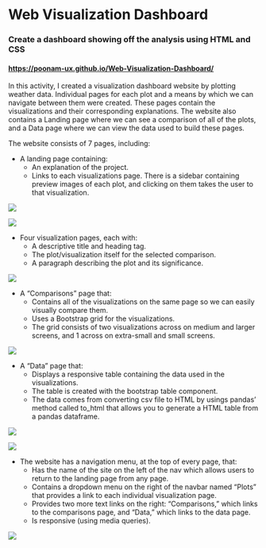 # Web Visualization Dashboard

### Create a dashboard showing off the analysis using HTML and CSS

#### https://poonam-ux.github.io/Web-Visualization-Dashboard/ 

In this activity, I created a visualization dashboard website by plotting weather data.
Individual pages for each plot and a means by which we can navigate between them were created. These pages contain the visualizations and their corresponding explanations. The website also contains a Landing page where we can see a comparison of all of the plots, and a Data page where we can view the data used to build these pages.

The website consists of 7 pages, including:

* A landing page containing:
    * An explanation of the project.
    * Links to each visualizations page. There is a sidebar containing preview images of each plot, and clicking on them takes the user to that visualization.

![](https://github.com/poonam-ux/Web-Visualization-Dashboard/blob/main/Visualizations/landing_page_large_screen_sm.png)

![](https://github.com/poonam-ux/Web-Visualization-Dashboard/blob/main/Visualizations/landing_page_small_screen_sm.png)

* Four visualization pages, each with:
    * A descriptive title and heading tag.
    * The plot/visualization itself for the selected comparison.
    * A paragraph describing the plot and its significance.

![](https://github.com/poonam-ux/Web-Visualization-Dashboard/blob/main/Visualizations/visualization_page_large_screen_sm.png)

* A “Comparisons” page that:
    * Contains all of the visualizations on the same page so we can easily visually compare them.
    * Uses a Bootstrap grid for the visualizations.
    * The grid consists of two visualizations across on medium and larger screens, and 1 across on extra-small and small screens.

![](https://github.com/poonam-ux/Web-Visualization-Dashboard/blob/main/Visualizations/comparisons_page_large_screen_sm.png)

* A “Data” page that:
    * Displays a responsive table containing the data used in the visualizations.
    * The table is created with the bootstrap table component.
    * The data comes from converting csv file to HTML by usings pandas’ method called to_html that allows you to generate a HTML table from a pandas dataframe.

![](https://github.com/poonam-ux/Web-Visualization-Dashboard/blob/main/Visualizations/data_page_large_screen_sm.png)

![](https://github.com/poonam-ux/Web-Visualization-Dashboard/blob/main/Resources/csv_to_html.png)
    
* The website has a navigation menu, at the top of every page, that:
    * Has the name of the site on the left of the nav which allows users to return to the landing page from any page.
    * Contains a dropdown menu on the right of the navbar named “Plots” that provides a link to each individual visualization page.
    * Provides two more text links on the right: “Comparisons,” which links to the comparisons page, and “Data,” which links to the data page.
    * Is responsive (using media queries).

![](https://github.com/poonam-ux/Web-Visualization-Dashboard/blob/main/Visualizations/navigation_menu_large_screen_sm.png)
